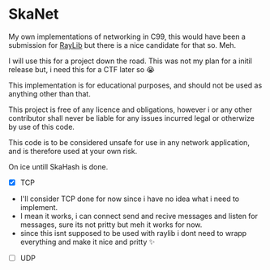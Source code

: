 # SkaNet
My own implementations of networking in C99, this would have been a submission for [RayLib](https://github.com/raysan5/raylib) but there is a nice candidate for that so. Meh.

I will use this for a project down the road. This was not my plan for a initil release but, i need this for a CTF later so :sob:

This implementation is for educational purposes, and should not be used as anything other than that.

This project is free of any licence and obligations, however i or any other contributor shall never be liable for any issues incurred legal or otherwize by use of this code.

This code is to be considered unsafe for use in any network application, and is therefore used at your own risk.

On ice untill SkaHash is done.

- [X] TCP
- I'll consider TCP done for now since i have no idea what i need to implement.
- I mean it works, i can connect send and recive messages and listen for messages, sure its not pritty but meh it works for now.
- since this isnt supposed to be used with raylib i dont need to wrapp everything and make it nice and pritty :sparkles:


- [ ] UDP
